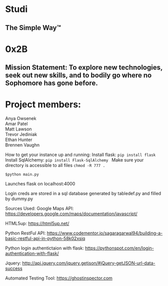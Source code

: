 # Studi
## The Simple Way™
# 0x2B

## Mission Statement: To explore new technologies, seek out new skills, and to bodily go where no Sophomore has gone before.


# Project members:  
Anya Owsenek  
Amar Patel  
Matt Lawson  
Trevor Jediniak  
Ethan Hunter  
Brennen Vaughn


How to get your instance up and running:
Install flask: ```pip install flask```
Install SqlAlchemy: ```pip install Flask-SqlAlchemy ```
Make sure your directory is accessible to all files ```chmod -R 777 . ```

```
$python main.py
```
Launches flask on localhost:4000

Login creds are stored in a sql database generated by tabledef.py and filled by dummy.py

Sources Used:
Google Maps API: https://developers.google.com/maps/documentation/javascript/

HTML5up: https://html5up.net/

Python RestFul API: https://www.codementor.io/sagaragarwal94/building-a-basic-restful-api-in-python-58k02xsiq

Python login authentictaion with flask: https://pythonspot.com/en/login-authentication-with-flask/

Jquery: http://api.jquery.com/jquery.getjson/#jQuery-getJSON-url-data-success

Automated Testing Tool: https://ghostinspector.com

